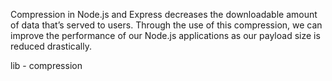 Compression in Node.js and Express decreases the downloadable amount of data that’s served to users. Through the use of this compression, we can improve the performance of our Node.js applications as our payload size is reduced drastically.

lib - compression
